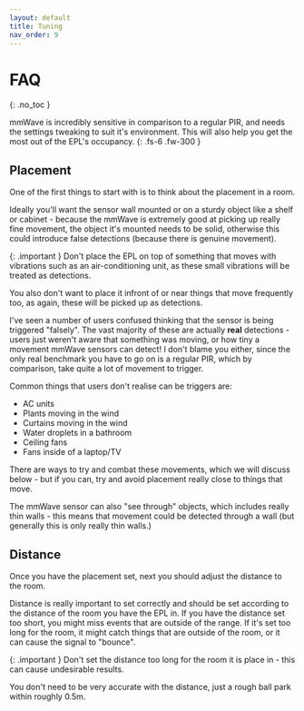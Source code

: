 ```yaml
---
layout: default
title: Tuning
nav_order: 9
---
```


# FAQ

{: .no_toc }

mmWave is incredibly sensitive in comparison to a regular PIR, and needs the settings tweaking to suit it's environment. This will also help you get the most out of the EPL's occupancy.
{: .fs-6 .fw-300 }

## Placement

One of the first things to start with is to think about the placement in a room.

Ideally you'll want the sensor wall mounted or on a sturdy object like a shelf or cabinet - because the mmWave is extremely good at picking up really fine movement, the object it's mounted needs to be solid, otherwise this could introduce false detections (because there is genuine movement).

{: .important }
Don't place the EPL on top of something that moves with vibrations such as an air-conditioning unit, as these small vibrations will be treated as detections.

You also don't want to place it infront of or near things that move frequently too, as again, these will be picked up as detections.

I've seen a number of users confused thinking that the sensor is being triggered "falsely". The vast majority of these are actually **real** detections - users just weren't aware that something was moving, or how tiny a movement mmWave sensors can detect! I don't blame you either, since the only real benchmark you have to go on is a regular PIR, which by comparison, take quite a lot of movement to trigger.

Common things that users don't realise can be triggers are:
* AC units
* Plants moving in the wind
* Curtains moving in the wind
* Water droplets in a bathroom
* Ceiling fans
* Fans inside of a laptop/TV

There are ways to try and combat these movements, which we will discuss below - but if you can, try and avoid placement really close to things that move. 

The mmWave sensor can also "see through" objects, which includes really thin walls - this means that movement could be detected through a wall (but generally this is only really thin walls.)

## Distance

Once you have the placement set, next you should adjust the distance to the room.

Distance is really important to set correctly and should be set according to the distance of the room you have the EPL in. If you have the distance set too short, you might miss events that are outside of the range. If it's set too long for the room, it might catch things that are outside of the room, or it can cause the signal to "bounce".

{: .important }
Don't set the distance too long for the room it is place in - this can cause undesirable results.

You don't need to be very accurate with the distance, just a rough ball park within roughly 0.5m.